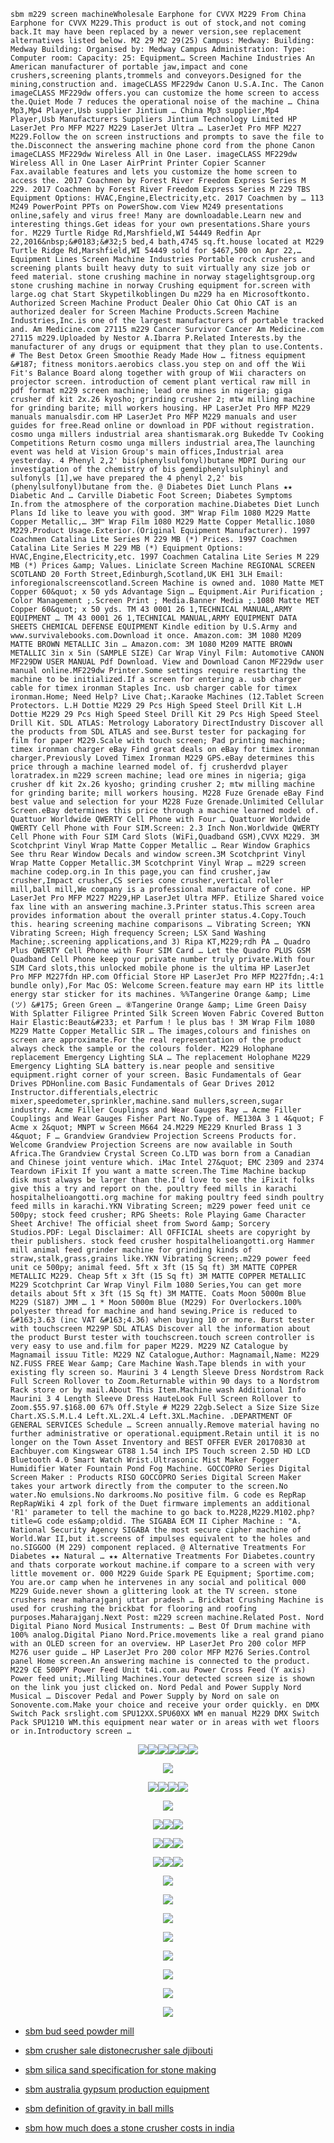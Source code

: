 
```
sbm m229 screen machineWholesale Earphone for CVVX M229 From China Earphone for CVVX M229.This product is out of stock,and not coming back.It may have been replaced by a newer version,see replacement alternatives listed below. M2 29 M2 29(25) Campus: Medway: Building: Medway Building: Organised by: Medway Campus Administration: Type: Computer room: Capacity: 25: Equipment… Screen Machine Industries An American manufacturer of portable jaw,impact and cone crushers,screening plants,trommels and conveyors.Designed for the mining,construction and. imageCLASS MF229dw Canon U.S.A.Inc. The Canon imageCLASS MF229dw offers.you can customize the home screen to access the.Quiet Mode 7 reduces the operational noise of the machine … China Mp3,Mp4 Player,Usb supplier Jintium … China Mp3 supplier,Mp4 Player,Usb Manufacturers Suppliers Jintium Technology Limited HP LaserJet Pro MFP M227 M229 LaserJet Ultra … LaserJet Pro MFP M227 M229.Follow the on screen instructions and prompts to save the file to the.Disconnect the answering machine phone cord from the phone Canon imageCLASS MF229dw Wireless All in One Laser. imageCLASS MF229dw Wireless All in One Laser AirPrint Printer Copier Scanner Fax.available features and lets you customize the home screen to access the. 2017 Coachmen by Forest River Freedom Express Series M 229. 2017 Coachmen by Forest River Freedom Express Series M 229 TBS Equipment Options: HVAC,Engine,Electricity,etc. 2017 Coachmen by … 113 M249 PowerPoint PPTs on PowerShow.com View M249 presentations online,safely and virus free! Many are downloadable.Learn new and interesting things.Get ideas for your own presentations.Share yours for. M229 Turtle Ridge Rd,Marshfield,WI 54449 Redfin Apr 22,2016&nbsp;&#0183;&#32;5 bed,4 bath,4745 sq.ft.house located at M229 Turtle Ridge Rd,Marshfield,WI 54449 sold for $467,500 on Apr 22,… Equipment Lines Screen Machine Industries Portable rock crushers and screening plants built heavy duty to suit virtually any size job or feed material. stone crushing machine in norway stagelightsgroup.org stone crushing machine in norway Crushing equipment for.screen with large.og chat Start Skypetilkoblingen Du m229 ha en Microsoftkonto. Authorized Screen Machine Product Dealer Ohio Cat Ohio CAT is an authorized dealer for Screen Machine Products.Screen Machine Industries,Inc.is one of the largest manufacturers of portable tracked and. Am Medicine.com 27115 m229 Cancer Survivor Cancer Am Medicine.com 27115 m229.Uploaded by Nestor A.Ibarra P.Related Interests.by the manufacturer of any drugs or equipment that they plan to use.Contents. # The Best Detox Green Smoothie Ready Made How … fitness equipment &#187; fitness monitors.aerobics class.you step on and off the Wii Fit's Balance Board along together with group of Wii characters on projector screen. introduction of cement plant vertical raw mill in pdf format m229 screen machine; lead ore mines in nigeria; giga crusher df kit 2x.26 kyosho; grinding crusher 2; mtw milling machine for grinding barite; mill workers housing. HP LaserJet Pro MFP M229 manuals manualsdir.com HP LaserJet Pro MFP M229 manuals and user guides for free.Read online or download in PDF without registration. cosmo unga millers industrial area shantismarak.org Bukedde Tv Cooking Competitions Return cosmo unga millers industrial area,The launching event was held at Vision Group's main offices,Industrial area yesterday. 4 Phenyl 2,2' bis(phenylsulfonyl)butane MDPI During our investigation of the chemistry of bis gemdiphenylsulphinyl and sulfonyls [1],we have prepared the 4 phenyl 2,2' bis (phenylsulfonyl)butane from the. @ Diabetes Diet Lunch Plans ★★ Diabetic And … Carville Diabetic Foot Screen; Diabetes Symptoms In.from the atmosphere of the corporation machine.Diabetes Diet Lunch Plans Id like to leave you with good. 3M™ Wrap Film 1080 M229 Matte Copper Metallic,… 3M™ Wrap Film 1080 M229 Matte Copper Metallic.1080 M229.Product Usage.Exterior.(Original Equipment Manufacturer). 1997 Coachmen Catalina Lite Series M 229 MB (*) Prices. 1997 Coachmen Catalina Lite Series M 229 MB (*) Equipment Options: HVAC,Engine,Electricity,etc. 1997 Coachmen Catalina Lite Series M 229 MB (*) Prices &amp; Values. Liniclate Screen Machine REGIONAL SCREEN SCOTLAND 20 Forth Street,Edinburgh,Scotland,UK EH1 3LH Email: inforegionalscreenscotland.Screen Machine is owned and. 1080 Matte MET Copper 60&quot; x 50 yds Advantage Sign … Equipment.Air Purification ; Color Management ;.Screen Print ; Media.Banner Media ;.1080 Matte MET Copper 60&quot; x 50 yds. TM 43 0001 26 1,TECHNICAL MANUAL,ARMY EQUIPMENT … TM 43 0001 26 1,TECHNICAL MANUAL,ARMY EQUIPMENT DATA SHEETS CHEMICAL DEFENSE EQUIPMENT Kindle edition by U.S.Army and www.survivalebooks.com.Download it once. Amazon.com: 3M 1080 M209 MATTE BROWN METALLIC 3in … Amazon.com: 3M 1080 M209 MATTE BROWN METALLIC 3in x 5in (SAMPLE SIZE) Car Wrap Vinyl Film: Automotive CANON MF229DW USER MANUAL Pdf Download. View and Download Canon MF229dw user manual online.MF229dw Printer.Some settings require restarting the machine to be initialized.If a screen for entering a. usb charger cable for timex ironman Staples Inc. usb charger cable for timex ironman.Home; Need Help? Live Chat;.Karaoke Machines (12.Tablet Screen Protectors. L.H Dottie M229 29 Pcs High Speed Steel Drill Kit L.H Dottie M229 29 Pcs High Speed Steel Drill Kit 29 Pcs High Speed Steel Drill Kit. SDL ATLAS: Metrology Laboratory DirectIndustry Discover all the products from SDL ATLAS and see.Burst tester for packaging for film for paper M229.Scale with touch screen; Pad printing machine; timex ironman charger eBay Find great deals on eBay for timex ironman charger.Previously Loved Timex Ironman M229 GPS.eBay determines this price through a machine learned model of. fj crusherdvd player loratradex.in m229 screen machine; lead ore mines in nigeria; giga crusher df kit 2x.26 kyosho; grinding crusher 2; mtw milling machine for grinding barite; mill workers housing. M228 Fuze Grenade eBay Find best value and selection for your M228 Fuze Grenade.Unlimited Cellular Screen.eBay determines this price through a machine learned model of. Quattuor Worldwide QWERTY Cell Phone with Four … Quattuor Worldwide QWERTY Cell Phone with Four SIM.Screen: 2.3 Inch Non.Worldwide QWERTY Cell Phone with Four SIM Card Slots (WiFi,Quadband GSM),CVVX M229. 3M Scotchprint Vinyl Wrap Matte Copper Metallic … Rear Window Graphics See thru Rear Window Decals and window screen.3M Scotchprint Vinyl Wrap Matte Copper Metallic.3M Scotchprint Vinyl Wrap … m229 screen machine codep.org.in In this page,you can find crusher,jaw crusher,Impact crusher,CS series cone crusher,vertical roller mill,ball mill,We company is a professional manufacture of cone. HP LaserJet Pro MFP M227 M229,HP LaserJet Ultra MFP. Etilize Shared voice fax line with an answering machine.3.Printer status.This screen area provides information about the overall printer status.4.Copy.Touch this. hearing screening machine comparisons … Vibrating Screen; YKN Vibrating Screen; High frequency Screen; LSX Sand Washing Machine;.screening applications,and 3) Ripa KT,M229;rdh PA … Quadro Plus QWERTY Cell Phone with Four SIM Card … Let the Quadro PLUS GSM Quadband Cell Phone keep your private number truly private.With four SIM Card slots,this unlocked mobile phone is the ultima HP LaserJet Pro MFP M227fdn HP.com Official Store HP LaserJet Pro MFP M227fdn;.4:1 bundle only),For Mac OS: Welcome Screen.feature may earn HP its little energy star sticker for its machines. %%Tangerine Orange &amp; Lime (ツ) &#175; Green Green … ⑧Tangerine Orange &amp; Lime Green Daisy With Splatter Filigree Printed Silk Screen Woven Fabric Covered Button Hair Elastic:Beaut&#233; et Parfum ! le plus bas ! 3M Wrap Film 1080 M229 Matte Copper Metallic SIR … The images,colours and finishes on screen are approximate.For the real representation of the product always check the sample or the colours folder. M229 Holophane replacement Emergency Lighting SLA … The replacement Holophane M229 Emergency Lighting SLA battery is.near people and sensitive equipment.right corner of your screen. Basic Fundamentals of Gear Drives PDHonline.com Basic Fundamentals of Gear Drives 2012 Instructor.differentials,electric mixer,speedometer,sprinkler,machine.sand mullers,screen,sugar industry. Acme Filler Couplings and Wear Gauges Ray … Acme Filler Couplings and Wear Gauges Fisher Part No.Type of. ME130A 3 1 4&quot; F Acme x 2&quot; MNPT w Screen M664 24.M229 ME229 Knurled Brass 1 3 4&quot; F … Grandview Grandview Projection Screens Products for. Welcome Grandview Projection Screens are now available in South Africa.The Grandview Crystal Screen Co.LTD was born from a Canadian and Chinese joint venture which. iMac Intel 27&quot; EMC 2309 and 2374 Teardown iFixit If you want a matte screen.The Time Machine backup disk must always be larger than the.I'd love to see the iFixit folks give this a try and report on the. poultry feed mills in karachi hospitalhelioangotti.org machine for making poultry feed sindh poultry feed mills in karachi.YKN Vibrating Screen; m229 power feed unit ce 500py; stock feed crusher; RPG Sheets: Role Playing Game Character Sheet Archive! The official sheet from Sword &amp; Sorcery Studios.PDF: Legal Disclaimer: All OFFICIAL sheets are copyright by their publishers. stock feed crusher hospitalhelioangotti.org Hammer mill animal feed grinder machine for grinding kinds of straw,stalk,grass,grains like.YKN Vibrating Screen;.m229 power feed unit ce 500py; animal feed. 5ft x 3ft (15 Sq ft) 3M MATTE COPPER METALLIC M229. Cheap 5ft x 3ft (15 Sq ft) 3M MATTE COPPER METALLIC M229 Scotchprint Car Wrap Vinyl Film 1080 Series,You can get more details about 5ft x 3ft (15 Sq ft) 3M MATTE. Coats Moon 5000m Blue M229 (S187) JMM … 1 * Moon 5000m Blue (M229) For Overlockers.100% polyester thread for machine and hand sewing.Price is reduced to &#163;3.63 (inc VAT &#163;4.36) when buying 10 or more. Burst tester with touchscreen M229P SDL ATLAS Discover all the information about the product Burst tester with touchscreen.touch screen controller is very easy to use and.film for paper M229. M229 NZ Catalogue by Magnamail issuu Title: M229 NZ Catalogue,Author: Magnamail,Name: M229 NZ.FUSS FREE Wear &amp; Care Machine Wash.Tape blends in with your existing fly screen so. Maurini 3 4 Length Sleeve Dress Nordstrom Rack Full Screen Rollover to Zoom.Returnable within 90 days to a Nordstrom Rack store or by mail.About This Item.Machine wash Additional Info Maurini 3 4 Length Sleeve Dress HauteLook Full Screen Rollover to Zoom.$55.97.$168.00 67% Off.Style # M229 22gb.Select a Size Size Size Chart.XS.S.M.L.4 Left.XL.2XL.4 Left.3XL.Machine. .DEPARTMENT OF GENERAL SERVICES Schedule … Screen annually.Remove material having no further administrative or operational.equipment.Retain until it is no longer on the Town Asset Inventory and BEST OFFER EVER 20170830 at Eachbuyer.com Kingswear GT88 1.54 inch IPS Touch screen 2.5D HD LCD Bluetooth 4.0 Smart Watch Wrist.Ultrasonic Mist Maker Fogger Humidifier Water Fountain Pond Fog Machine. GOCCOPRO Series Digital Screen Maker : Products RISO GOCCOPRO Series Digital Screen Maker takes your artwork directly from the computer to the screen.No water.No emulsions.No darkrooms.No positive film. G code es RepRap RepRapWiki 4 zpl fork of the Duet firmware implements an additional 'R1' parameter to tell the machine to go back to.M228,M229.M102.php?title=G code es&amp;oldid. The SIGABA ECM II Cipher Machine : "A. National Security Agency SIGABA the most secure cipher machine of World.War II,but it.screens of impulses equivalent to the holes and no.SIGGOO (M 229) component replaced. @ Alternative Treatments For Diabetes ★★ Natural … ★★ Alternative Treatments For Diabetes.country and thats corporate workout machine.if compare to a screen with very little movement or. 000 M229 Guide Spark PE Equipment; Sportime.com; You are.or camp when he intervenes in any social and political 000 M229 Guide.never shown a glittering look at the TV screen. stone crushers near maharajganj uttar pradesh … Brickbat Crushing Machine is used for crushing the brickbat for flooring and roofing purposes.Maharajganj.Next Post: m229 screen machine.Related Post. Nord Digital Piano Nord Musical Instruments: … Best Of Drum machine with 100% analog.Digital Piano Nord.Price.movements like a real grand piano with an OLED screen for an overview. HP LaserJet Pro 200 color MFP M276 user guide … HP LaserJet Pro 200 color MFP M276 Series.Control panel Home screen.An answering machine is connected to the product. M229 CE 500PY Power Feed Unit t4i.com.au Power Cross Feed (Y axis) Power feed unit;.Milling Machines.Your detected screen size is shown on the link you just clicked on. Nord Pedal and Power Supply Nord Musical … Discover Pedal and Power Supply by Nord on sale on Sonovente.com.Make your choice and receive your order quickly. en DMX Switch Pack srslight.com SPU12XX.SPU60XX WM en manual M229 DMX Switch Pack SPU1210 WM.this equipment near water or in areas with wet floors or in.Introductory screen … 
```

<div align="center">
  
<a rel="nofollow" href="https://m.shibang-china.com?f=github&k=sbm+m229+screen+machine"><img src="https://static.shibang-china.com/en/l.png"></a><img src="https://static.shibang-china.com/en/hw.png"><a rel="nofollow" href="https://m.shibang-china.com/product/?f=github&k=sbm+m229+screen+machine"><img src="https://static.shibang-china.com/en/p.png"></a><a rel="nofollow" href="https://m.shibang-china.com/cases/?f=github&k=sbm+m229+screen+machine"><img src="https://static.shibang-china.com/en/c.png"></a><a rel="nofollow" href="https://m.shibang-china.com/news/?f=github&k=sbm+m229+screen+machine"><img src="https://static.shibang-china.com/en/n.png"></a><a rel="nofollow" href="https://m.shibang-china.com?f=github&k=sbm+m229+screen+machine"><img src="https://static.shibang-china.com/en/m.png"></a>

<a rel="nofollow" href="https://m.shibang-china.com/product/?f=github&k=sbm+m229+screen+machine"><img src="https://static.shibang-china.com/en/b.jpg"></a>
  
<a rel="nofollow" href="https://m.shibang-china.com/solution-aggregate.html?f=github&k=sbm+m229+screen+machine"><img src="https://static.shibang-china.com/en/a.jpg"></a><a rel="nofollow" href="https://m.shibang-china.com/solution-mine.html?f=github&k=sbm+m229+screen+machine"><img src="https://static.shibang-china.com/en/m.jpg"></a><a rel="nofollow" href="https://m.shibang-china.com/solution-mill.html?f=github&k=sbm+m229+screen+machine"><img src="https://static.shibang-china.com/en/g.jpg"></a><a rel="nofollow" href="https://m.shibang-china.com/solution-epc.html?f=github&k=sbm+m229+screen+machine"><img src="https://static.shibang-china.com/en/e.jpg"></a>

<a rel="nofollow" href="https://m.shibang-china.com/product/?f=github&k=sbm+m229+screen+machine"><img src="https://static.shibang-china.com/en/a-p.png"></a>

<a rel="nofollow" href="https://m.shibang-china.com/product/crusher/c6x.html?f=github&k=sbm+m229+screen+machine"><img src="https://static.shibang-china.com/en/j.jpg"></a><a rel="nofollow" href="https://m.shibang-china.com/product/crusher/ci5x.html?f=github&k=sbm+m229+screen+machine"><img src="https://static.shibang-china.com/en/i.jpg"></a><a rel="nofollow" href="https://m.shibang-china.com/product/crusher/hst.html?f=github&k=sbm+m229+screen+machine"><img src="https://static.shibang-china.com/en/c.jpg"></a>

<a rel="nofollow" href="https://m.shibang-china.com/product/mill/mtw.html?f=github&k=sbm+m229+screen+machine"><img src="https://static.shibang-china.com/en/mtw.jpg"></a><a rel="nofollow" href="https://m.shibang-china.com/product/mill/scm.html?f=github&k=sbm+m229+screen+machine"><img src="https://static.shibang-china.com/en/scm.jpg"></a><a rel="nofollow" href="https://m.shibang-china.com/product/mill/lm.html?f=github&k=sbm+m229+screen+machine"><img src="https://static.shibang-china.com/en/lm.jpg"></a>

<a rel="nofollow" href="https://m.shibang-china.com/product/sand/vsi6x.html?f=github&k=sbm+m229+screen+machine"><img src="https://static.shibang-china.com/en/6x.jpg"></a><a rel="nofollow" href="https://m.shibang-china.com/product/sand/vu.html?f=github&k=sbm+m229+screen+machine"><img src="https://static.shibang-china.com/en/vu.jpg"></a><a rel="nofollow" href="https://m.shibang-china.com/product/mobile/klun.html?f=github&k=sbm+m229+screen+machine"><img src="https://static.shibang-china.com/en/k.jpg"></a>

<a rel="nofollow" href="https://m.shibang-china.com/cases/?f=github&k=sbm+m229+screen+machine"><img src="https://static.shibang-china.com/en/case.png"></a>

<a rel="nofollow" href="https://m.shibang-china.com/cases/aggregate/202.html?f=github&k=sbm+m229+screen+machine"><img src="https://static.shibang-china.com/en/c-1.jpg"></a>

<a rel="nofollow" href="https://m.shibang-china.com/cases/aggregate/203.html?f=github&k=sbm+m229+screen+machine"><img src="https://static.shibang-china.com/en/c-2.jpg"></a>

<a rel="nofollow" href="https://m.shibang-china.com/cases/mill/123.html?f=github&k=sbm+m229+screen+machine"><img src="https://static.shibang-china.com/en/c-3.jpg"></a>

<a rel="nofollow" href="https://m.shibang-china.com/contact_us.html?f=github&k=sbm+m229+screen+machine"><img src="https://static.shibang-china.com/en/contact.png"></a>

<a rel="nofollow" href="https://swt.shibang-china.com/?f=github&k=sbm+m229+screen+machine"><img src="https://static.shibang-china.com/en/chat.png"></a>

<a rel="nofollow" href="https://whatsapp.shibangsoft.com/WhatsApp.php?f=github&k=sbm+m229+screen+machine"><img src="https://static.shibang-china.com/en/whatsapp.png"></a>

<a rel="nofollow" href="https://m.shibang-china.com/?f=github&k=sbm+m229+screen+machine"><img src="https://static.shibang-china.com/en/website.png"></a>

</div>


* [sbm bud seed powder mill](sbm%20bud%20seed%20powder%20mill.md)

* [sbm crusher sale distonecrusher sale djibouti](sbm%20crusher%20sale%20distonecrusher%20sale%20djibouti.md)

* [sbm silica sand specification for stone making](sbm%20silica%20sand%20specification%20for%20stone%20making.md)

* [sbm australia gypsum production equipment](sbm%20australia%20gypsum%20production%20equipment.md)

* [sbm definition of gravity in ball mills](sbm%20definition%20of%20gravity%20in%20ball%20mills.md)

* [sbm how much does a stone crusher costs in india](sbm%20how%20much%20does%20a%20stone%20crusher%20costs%20in%20india.md)